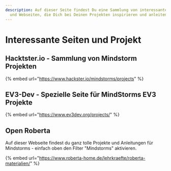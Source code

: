 ```yaml
---
description: Auf dieser Seite findest Du eine Sammlung von interessanten Projekten
  und Webseiten, die Dich bei Deinen Projekten inspirieren und anleiten können.
---
```


# Interessante Seiten und Projekt

## Hacktster.io - Sammlung von Mindstorm Projekten

{% embed url="https://www.hackster.io/mindstorms/projects" %}

## EV3-Dev - Spezielle Seite für MindStorms EV3 Projekte

{% embed url="https://www.ev3dev.org/projects/" %}

## Open Roberta 

Auf dieser Webseite findest du ganz tolle Projekte und Anleitungen für Mindstorms - einfach oben den Filter "Mindstorms" aktivieren. 

{% embed url="https://www.roberta-home.de/lehrkraefte/roberta-materialien/" %}



